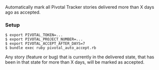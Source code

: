 Automatically mark all Pivotal Tracker stories delivered more than X days ago as accepted.

### Setup

```
$ export PIVOTAL_TOKEN=...
$ export PIVOTAL_PROJECT_NUMBER=...
$ export PIVOTAL_ACCEPT_AFTER_DAYS=7
$ bundle exec ruby pivotal_auto_accept.rb 
```
Any story (feature or bug) that is currently in the delivered state, that has been in that state for more than X days, will be marked as accepted.



